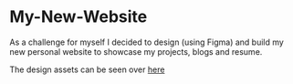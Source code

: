 # My-New-Website
As a challenge for myself I decided to design (using Figma) and build my new personal website  to showcase my projects, blogs and resume.

The design assets can be seen over <a href="https://www.figma.com/file/X42oJuujUUJ9lhIA2vFYtysl/My-new-website?node-id=1%3A8" target="_blank">here</a>
